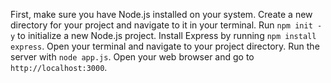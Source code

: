 First, make sure you have Node.js installed on your system.
Create a new directory for your project and navigate to it in your terminal.
Run `npm init -y` to initialize a new Node.js project.
Install Express by running `npm install express`.
Open your terminal and navigate to your project directory.
Run the server with `node app.js`.
Open your web browser and go to `http://localhost:3000`.
